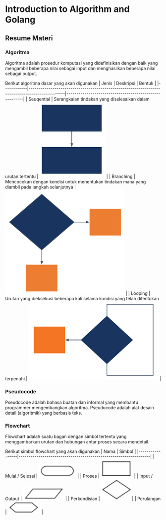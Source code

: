 # Introduction to Algorithm and Golang

## Resume Materi

### Algoritma

Algoritma adalah prosedur komputasi yang didefinisikan dengan baik yang mengambil beberapa nilai sebagai input dan menghasilkan beberapa nilai sebagai output.

Berikut algoritma dasar yang akan digunakan
| Jenis      | Deskripsi                                                                                      | Bentuk                                                 |
|------------|------------------------------------------------------------------------------------------------|--------------------------------------------------------|
| Seuqential | Serangkaian tindakan yang diselesaikan dalam urutan tertentu                                   | ![alt text](./screenshots/sequential.png "sequential") |
| Branching  | Mencocokan dengan kondisi untuk menentukan tindakan mana yang diambil pada langkah selanjutnya | ![alt text](./screenshots/branching.png "branching")   |
| Looping    | Urutan yang dieksekusi beberapa kali selama kondisi yang telah ditentukan terpenuhi            | ![alt text](./screenshots/looping.png "looping")       |

### Pseudocode

Pseudocode adalah bahasa buatan dan informal yang membantu programmer mengembangkan algoritma. Pseudocode adalah alat desain detail (algoritmik) yang berbasis teks.

### Flowchart

Flowchart adalah suatu bagan dengan simbol tertentu yang menggambarkan urutan dan hubungan antar proses secara mendetail.

Berikut simbol flowchart yang akan digunakan
| Nama            | Simbol                                                           |
|-----------------|------------------------------------------------------------------|
| Mulai / Selesai | ![alt text](./screenshots/mulai.png "mulai")                     |
| Proses          | ![alt text](./screenshots/proses.png "proses")                   |
| Input / Output  | ![alt text](./screenshots/input_or_output.png "input_or_output") |
| Perkondisian    | ![alt text](./screenshots/perkondisian.png "perkondisian")       |
| Perulangan      | ![alt text](./screenshots/perulangan.png "perulangan")           |